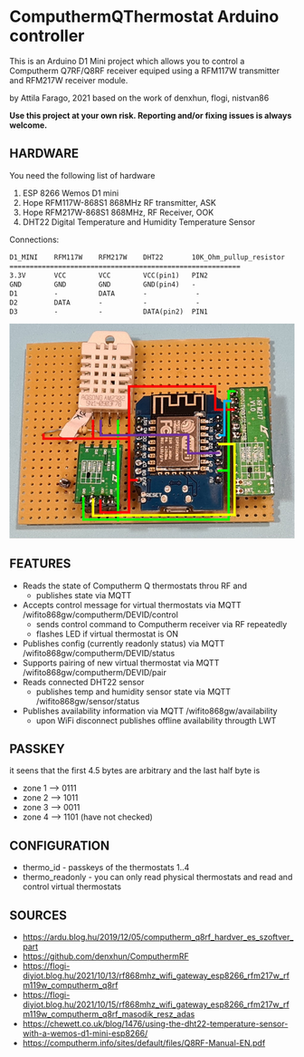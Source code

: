 # ComputhermQThermostat Arduino controller

This is an Arduino D1 Mini project which allows you to control a Computherm Q7RF/Q8RF receiver equiped using a RFM117W transmitter and RFM217W receiver module.

by Attila Farago, 2021 based on the work of denxhun, flogi, nistvan86

**Use this project at your own risk. Reporting and/or fixing issues is always welcome.**

## HARDWARE
You need the following list of hardware
1. ESP 8266 Wemos D1 mini
2. Hope RFM117W-868S1 868MHz RF transmitter, ASK
3. Hope RFM217W-868S1 868MHz, RF Receiver, OOK
4. DHT22 Digital Temperature and Humidity Temperature Sensor

Connections:

    D1_MINI    RFM117W    RFM217W    DHT22       10K_Ohm_pullup_resistor
    =========================================================
    3.3V       VCC        VCC        VCC(pin1)   PIN2
    GND        GND        GND        GND(pin4)   -
    D1         -          DATA       -            -
    D2         DATA       -          -            -
    D3         -          -          DATA(pin2)  PIN1

![module connections](./doc/d1computherm_wiring.jpg "module connections")

## FEATURES
* Reads the state of Computherm Q thermostats throu RF and 
  * publishes state via MQTT
* Accepts control message for virtual thermostats via MQTT /wifito868gw/computherm/DEVID/control
  * sends control command to Computherm receiver via RF repeatedly
  * flashes LED if virtual thermostat is ON
* Publishes config (currently readonly status) via MQTT /wifito868gw/computherm/DEVID/status
* Supports pairing of new virtual thermostat via MQTT /wifito868gw/computherm/DEVID/pair
* Reads connected DHT22 sensor
  * publishes temp and humidity sensor state via MQTT /wifito868gw/sensor/status
* Publishes availability information via MQTT /wifito868gw/availability 
  * upon WiFi disconnect publishes offline availability througth LWT

## PASSKEY
it seens that the first 4.5 bytes are arbitrary and the last half byte is
* zone 1 --> 0111
* zone 2 --> 1011
* zone 3 --> 0011
* zone 4 --> 1101 (have not checked)

## CONFIGURATION
* thermo_id - passkeys of the thermostats 1..4
* thermo_readonly - you can only read physical thermostats and read and control virtual thermostats
  
## SOURCES
* https://ardu.blog.hu/2019/12/05/computherm_q8rf_hardver_es_szoftver_part
* https://github.com/denxhun/ComputhermRF
* https://flogi-diyiot.blog.hu/2021/10/13/rf868mhz_wifi_gateway_esp8266_rfm217w_rfm119w_computherm_q8rf
* https://flogi-diyiot.blog.hu/2021/10/15/rf868mhz_wifi_gateway_esp8266_rfm217w_rfm119w_computherm_q8rf_masodik_resz_adas
* https://chewett.co.uk/blog/1476/using-the-dht22-temperature-sensor-with-a-wemos-d1-mini-esp8266/
* https://computherm.info/sites/default/files/Q8RF-Manual-EN.pdf
